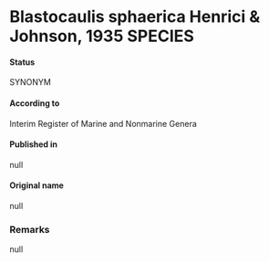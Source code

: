# Blastocaulis sphaerica Henrici & Johnson, 1935 SPECIES

#### Status
SYNONYM

#### According to
Interim Register of Marine and Nonmarine Genera

#### Published in
null

#### Original name
null

### Remarks
null